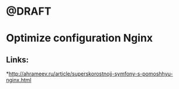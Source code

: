 # @DRAFT

# Optimize configuration Nginx

## Links:
*http://ahrameev.ru/article/superskorostnojj-symfony-s-pomoshhyu-nginx.html